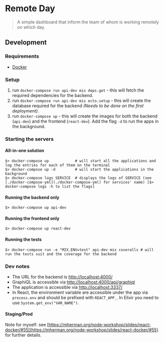 # Remote Day
> A simple dashboard that inform the team of whom is working remotely on which day.

## Development
### Requirements
* [Docker](https://www.docker.com/get-started)

### Setup
1. run `docker-compose run api-dev mix deps.get` - this will fetch the required dependencies for the backend.
1. run `docker-compose run api-dev mix ecto.setup` - this will create the database required for the backend _(Needs to be done on the first deployment)_.
2. run `docker-compose up` - this will create the images for both the backend (`api-dev`) and the frontend (`react-dev`).
Add the flag `-d` to run the apps in the background.

### Starting the servers
#### All-in-one solution
```shell
$> docker-compose up            # will start all the applications and log the entries for each of them on the terminal
$> docker-compose up -d         # will start the applications in the background
$> docker-compose logs SERVICE  # displays the logs of SERVICE (see [./docker-compose-yml](./docker-compose-yml) for services' name) [$> docker-compose logs -h to list the flags]
```

#### Running the backend only
```shell
$> docker-compose up api-dev
```

#### Running the frontend only
```shell
$> docker-compose up react-dev
```

#### Running the tests
```shell
$> docker-compose run -e "MIX_ENV=test" api-dev mix coveralls # will run the tests suit and the coverage for the backend
```

### Dev notes
* The URL for the backend is [http://localhost:4000/](http://localhost:4000/)
* GraphiQL is accessible via [http://localhost:4000/api/graphiql](http://localhost:4000/api/graphiql)
* The application is accessible via [http://localhost:3337/](http://localhost:3337/)
* In React, the environment variable are accessible under the app via `process.env` and should be prefixed with `REACT_APP_`.
In Elixir you need to use `System.get_env("VAR_NAME")`.

#### Staging/Prod
Note for myself: see [https://mherman.org/node-workshop/slides/react-docker/#55](https://mherman.org/node-workshop/slides/react-docker/#55) for further details.


